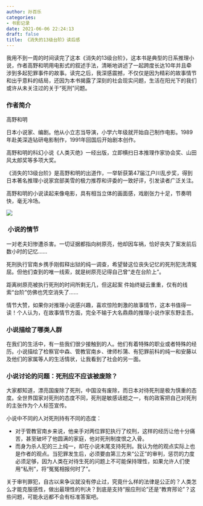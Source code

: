 ```yaml
---
author: 孙百乐
categories:
- 书影记录
date: 2021-06-06 22:24:13
draft: false
title: 《消失的13级台阶》读后感
---
```


我用不到一周的时间读完了这本《消失的13级台阶》，这本书是典型的日系推理小说，作者高野和明用电影式的叙述手法，清晰地讲述了一起跨度长达10年并且牵涉到多起犯罪事件的故事。读完之后，我深感震撼，不仅仅是因为精彩的故事情节和出乎意料的结局，还因为本书揭露了深刻的社会现实问题，生活在阳光下的我们或许从未关注过的关于“死刑”问题。

### 作者简介

高野和明

日本小说家、编剧。他从小立志当导演，小学六年级就开始自己制作电影。1989年赴美深造钻研电影制作，1991年回国后开始剧本创作。

高野和明的科幻小说《人类灭绝》一经出版，立即横扫日本推理作家协会奖、山田风太郎奖等多项大奖。

《消失的13级台阶》是高野和明的出道作，一举斩获第47届江户川乱步奖，得到日本著名推理小说家宫部美雪的极力推荐和评委的一致好评，引发读者广泛关注。

高野和明的小说读起来像电影，具有相当立体的画面感，戏剧张力十足，节奏明快，毫无冷场。

![](https://cdn.jsdelivr.net/gh/leyouBaloy/mypic/wp-content/uploads/2021/06/s33623978.jpg)

###  小说的情节

一对老夫妇惨遭杀害。一切证据都指向树原亮，他却因车祸，恰好丧失了案发前后数小时的记忆……

死刑执行官南乡携手刚假释出狱的纯一调查，希望替这位丧失记忆的死刑犯洗清冤屈。但他们查到的唯一线索，就是树原亮记得自己曾“走在台阶上”。

距离树原亮被执行死刑的时间所剩无几，但这起案 件始终疑云重重，仅有的线索“台阶”仿佛也凭空消失了……

情节大赞，如果你对推理小说感兴趣，喜欢惊险刺激的故事情节，这本书值得一读！个人认为，在故事情节方面，完全不输于大名鼎鼎的推理小说作家东野圭吾。

### 小说描绘了哪类人群

在我们的生活中，有一些我们很少接触到的人。他们有着特殊的职业或者特殊的经历。小说描绘了检察官中森、管教官南乡、律师杉蒲、有犯罪前科的纯一和安藤以及他们的家属等人的生活情状，让我看到了社会的另一面。

### 小说讨论的问题：死刑应不应该被废除？

大家都知道，漂亮国废除了死刑，中国没有废除，而日本对待死刑是极为慎重的态度。全世界国家对死刑的态度不同，死刑是敏感话题之一，有的政客把自己对死刑的主张作为个人标签宣传。

  
小说中不同的人对死刑持有不同的态度：

*   对于管教官南乡来说，他亲手对两位罪犯执行了绞刑，这样的经历让他十分痛苦，甚至破坏了他圆满的家庭，他对死刑制度恨之入骨。
*   而身为杀人犯的三上纯一，却在小说末尾支持死刑。我认为他的观点实际上也是作者的观点。当犯罪发生后，必须要由第三方来“公正”的审判，惩罚的力度必须足够，因为人类在对待生死的问题上不可能保持理性，如果允许人们使用“私刑”，将“冤冤相报何时了”。

  

关于审判罪犯，自古以来争议就没有停止过，究竟什么样的法律是公正的？人类怎么才能克服感性，做出最理性的判决？到底是支持“报应刑论”还是“教育邢论”？这些问题，可能永远都不会有标准答案吧。